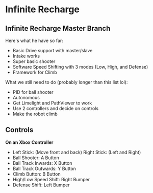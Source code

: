 # Infinite Recharge

## Infinite Recharge Master Branch

Here's what he have so far:
- Basic Drive support with master/slave 
- Intake works
- Super basic shooter 
- Software Speed Shifting with 3 modes (Low, High, and Defense)
- Framework for Climb

What we still need to do (probably longer than this list lol):
- PID for ball shooter
- Autonomous
- Get Limelight and PathViewer to work
- Use 2 controllers and decide on controls
- Make the robot climb

## Controls

**On an Xbox Controller**
- Left Stick: (Move front and back) Right Stick: (Left and Right)
- Ball Shooter: A Button
- Ball Track Inwards: X Button
- Ball Track Outwards: Y Button
- Climb Button: B Button
- High/Low Speed Shift: Right Bumper
- Defense Shift: Left Bumper

